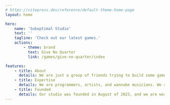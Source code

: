 ```yaml
---
# https://vitepress.dev/reference/default-theme-home-page
layout: home

hero:
    name: 'Suboptimal Studio'
    text: ''
    tagline: 'Check out our latest games.'
    actions:
        - theme: brand
          text: Give No Quarter
          link: /games/give-no-quarter/index

features:
    - title: About
      details: We are just a group of friends trying to build some games.
    - title: Expertise
      details: We are programmers, artists, and wannabe musicians. We all know how to do a lot of everything.
    - title: Founded
      details: Our studio was founded in August of 2023, and we are working on publishing our first game.
---
```

